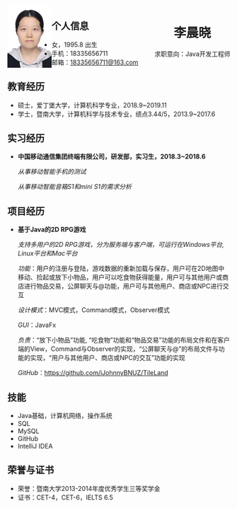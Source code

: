  <center>
         <div style="float: left;">
             <img src = "assets/11cc.jpg", width = "100px">
         </div>   
         <div style="float: right;">
             <h1>李晨晓</h1>
             <div>
                <span>
                    求职意向：Java开发工程师
                </span>
             </div>
         </div>
 </center>

 ## 个人信息 

 - 女，1995.8 出生
 - 手机：18335656711
 - 邮箱：18335656711@163.com

## 教育经历

- 硕士，爱丁堡大学，计算机科学专业，2018.9~2019.11
- 学士，暨南大学，计算机科学与技术专业，绩点3.44/5，2013.9~2017.6


## 实习经历

- **中国移动通信集团终端有限公司，研发部，实习生，2018.3~2018.6**
   
  *从事移动智能手机的测试*
  
  *从事移动智能音箱S1和mini S1的需求分析*

## 项目经历

- **基于Java的2D RPG游戏**

  *支持多用户的2D RPG游戏，分为服务端与客户端，可运行在Windows平台, Linux平台和Mac平台*

  *功能*：用户的注册与登陆，游戏数据的重新加载与保存，用户可在2D地图中移动、捡起或放下小物品，用户可以吃食物获得能量，用户可与其他用户或商店进行物品交易，公屏聊天与@功能，用户可与其他用户、商店或NPC进行交互

  *设计模式*：MVC模式，Command模式，Observer模式

  *GUI*：JavaFx

  *负责*：“放下小物品”功能, “吃食物”功能和“物品交易”功能的布局文件和在客户端的View，Command与Observer的实现，“公屏聊天与@”的布局文件与功能的实现，“用户与其他用户、商店或NPC的交互”功能的实现

  *GitHub*：https://github.com/iJohnnyBNUZ/TileLand

## 技能

- Java基础，计算机网络，操作系统
- SQL
- MySQL
- GitHub
- IntelliJ IDEA

## 荣誉与证书
- 荣誉：暨南大学2013-2014年度优秀学生三等奖学金
- 证书：CET-4，CET-6，IELTS 6.5

